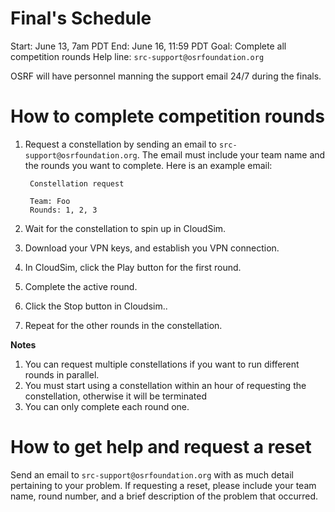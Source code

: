 # Final's Schedule

Start: June 13, 7am PDT
End: June 16, 11:59 PDT
Goal: Complete all competition rounds
Help line: ```src-support@osrfoundation.org```

OSRF will have personnel manning the support email 24/7 during the finals.

# How to complete competition rounds

1. Request a constellation by sending an email to `src-support@osrfoundation.org`. The email must include your team name and the rounds you want to complete. Here is an example email:

        Constellation request

        Team: Foo
        Rounds: 1, 2, 3

1. Wait for the constellation to spin up in CloudSim.

1. Download your VPN keys, and establish you VPN connection.

1. In CloudSim, click the Play button for the first round.

1. Complete the active round.

1. Click the Stop button in Cloudsim..

1. Repeat for the other rounds in the constellation.

**Notes**

1. You can request multiple constellations if you want to run different rounds in parallel.
1. You must start using a constellation within an hour of requesting the constellation, otherwise it will be terminated
1. You can only complete each round one.

# How to get help and request a reset

Send an email to ```src-support@osrfoundation.org``` with as much detail pertaining to your problem. If requesting a reset, please include your team name, round number, and a brief description of the problem that occurred.